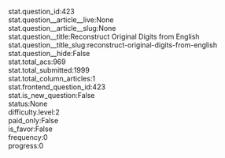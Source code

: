 stat.question_id:423  
stat.question__article__live:None  
stat.question__article__slug:None  
stat.question__title:Reconstruct Original Digits from English  
stat.question__title_slug:reconstruct-original-digits-from-english  
stat.question__hide:False  
stat.total_acs:969  
stat.total_submitted:1999  
stat.total_column_articles:1  
stat.frontend_question_id:423  
stat.is_new_question:False  
status:None  
difficulty.level:2  
paid_only:False  
is_favor:False  
frequency:0  
progress:0  
